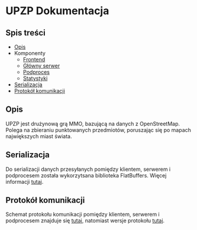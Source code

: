 # UPZP Dokumentacja

## Spis treści
* [Opis](#opis)
* Komponenty
  * [Frontend](Frontend.md)
  * [Główny serwer](GlownySerwer.md)
  * [Podproces](Podproces.md)
  * [Statystyki](https://github.com/RideTheSkyP/Team-project-MMO-RPG-Website/blob/master/docs/stats-readme.md)
* [Serializacja](#serializacja)
* [Protokół komunikacji](#protokół-komunikacji)

## Opis
UPZP jest drużynową grą MMO, bazującą na danych z OpenStreetMap. Polega na zbieraniu punktowanych przedmiotów, poruszając się po mapach największych miast świata.
	
## Serializacja
Do serializacji danych przesyłanych pomiędzy klientem, serwerem i podprocesem została wykorzytsana biblioteka FlatBuffers. Więcej informacji [tutaj](https://google.github.io/flatbuffers/).

## Protokół komunikacji
Schemat protokołu komunikacji pomiędzy klientem, serwerem i podprocesem znajduje się [tutaj](Protoko_komunikacji.pdf), natomiast wersje protokołu [tutaj](versions.txt).
